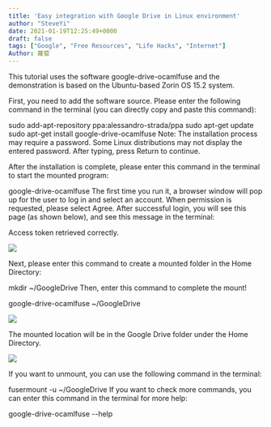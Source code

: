```yaml
---
title: 'Easy integration with Google Drive in Linux environment'
author: "SteveYi"
date: 2021-01-19T12:25:49+0000
draft: false
tags: ["Google", "Free Resources", "Life Hacks", "Internet"]
Author: 蘿蔔
---
```

This tutorial uses the software google-drive-ocamlfuse and the demonstration is based on the Ubuntu-based Zorin OS 15.2 system.

First, you need to add the software source. Please enter the following command in the terminal (you can directly copy and paste this command):

sudo add-apt-repository ppa:alessandro-strada/ppa
sudo apt-get update
sudo apt-get install google-drive-ocamlfuse
Note: The installation process may require a password. Some Linux distributions may not display the entered password. After typing, press Return to continue.

After the installation is complete, please enter this command in the terminal to start the mounted program:

google-drive-ocamlfuse
The first time you run it, a browser window will pop up for the user to log in and select an account. When permission is requested, please select Agree.
After successful login, you will see this page (as shown below), and see this message in the terminal:

Access token retrieved correctly.

![](https://static-a1.steveyi.net/media/blog/2021011913110433.png)

Next, please enter this command to create a mounted folder in the Home Directory:

mkdir ~/GoogleDrive
Then, enter this command to complete the mount!

google-drive-ocamlfuse ~/GoogleDrive

![](https://static-a1.steveyi.net/media/blog/2021011913111963.png)

The mounted location will be in the Google Drive folder under the Home Directory.

![](https://static-a1.steveyi.net/media/blog/2021011913113183.png)

If you want to unmount, you can use the following command in the terminal:

fusermount -u ~/GoogleDrive
If you want to check more commands, you can enter this command in the terminal for more help:

google-drive-ocamlfuse --help
